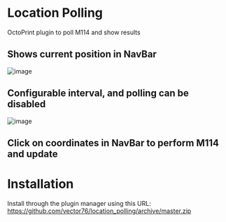 # Location Polling
OctoPrint plugin to poll M114 and show results

## Shows current position in NavBar
![image](https://user-images.githubusercontent.com/955138/160277705-629de54d-c8c5-46b7-bfa8-39c6623928d9.png)

## Configurable interval, and polling can be disabled
![image](https://user-images.githubusercontent.com/955138/160277768-629ad6b6-8d21-4af8-975c-849ed3359018.png)

## Click on coordinates in NavBar to perform M114 and update

# Installation
Install through the plugin manager using this URL:
https://github.com/vector76/location_polling/archive/master.zip
